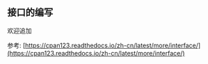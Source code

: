 ## 接口的编写

欢迎追加

参考: [https://cpan123.readthedocs.io/zh-cn/latest/more/interface/](https://cpan123.readthedocs.io/zh-cn/latest/more/interface/)

